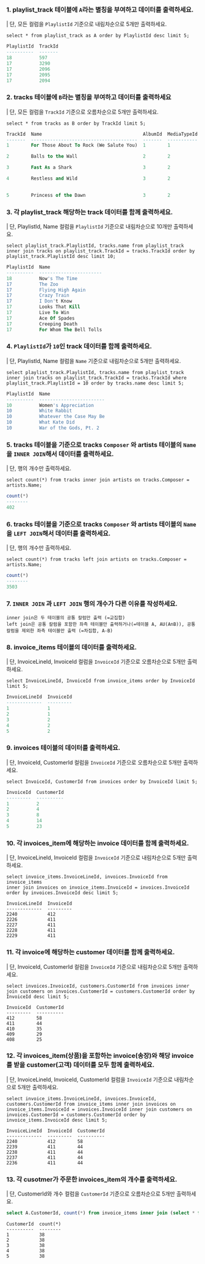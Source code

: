 ### 1. playlist_track 테이블에 `A`라는 별칭을 부여하고 데이터를 출력하세요.

| 단, 모든 컬럼을 `PlaylistId` 기준으로 내림차순으로 5개만 출력하세요.

```sqlite
select * from playlist_track as A order by PlaylistId desc limit 5;
```

```sql
PlaylistId  TrackId
----------  -------
18          597    
17          3290   
17          2096   
17          2095   
17          2094   
```

### 2. tracks 테이블에 `B`라는 별칭을 부여하고 데이터를 출력하세요
| 단, 모든 컬럼을 `TrackId` 기준으로 오름차순으로 5개만 출력하세요.

```sqlite
select * from tracks as B order by TrackId limit 5;
```

```sql
TrackId  Name                                     AlbumId  MediaTypeId  GenreId  Composer                                                      Milliseconds  Bytes     UnitPrice
-------  ---------------------------------------  -------  -----------  -------  ------------------------------------------------------------  ------------  --------  ---------
1        For Those About To Rock (We Salute You)  1        1            1        Angus Young, Malcolm Young, Brian Johnson                     343719        11170334  0.99     

2        Balls to the Wall                        2        2            1                                                                      342562        5510424   0.99     

3        Fast As a Shark                          3        2            1        F. Baltes, S. Kaufman, U. Dirkscneider & W. Hoffman           230619        3990994   0.99     

4        Restless and Wild                        3        2            1        F. Baltes, R.A. Smith-Diesel, S. Kaufman, U. Dirkscneider &   252051        4331779   0.99     
                                                                                 W. Hoffman                                                                                     

5        Princess of the Dawn                     3        2            1        Deaffy & R.A. Smith-Diesel                                    375418        6290521   0.99     
```

### 3. 각 playlist_track 해당하는 track 데이터를 함께 출력하세요.
| 단, PlaylistId, Name 컬럼을 `PlaylistId` 기준으로 내림차순으로 10개만 출력하세요. 

```sqlite
select playlist_track.PlaylistId, tracks.name from playlist_track inner join tracks on playlist_track.TrackId = tracks.TrackId order by playlist_track.PlaylistId desc limit 10;
```

```sql
PlaylistId  Name                   
----------  -----------------------
18          Now's The Time         
17          The Zoo                
17          Flying High Again      
17          Crazy Train            
17          I Don't Know           
17          Looks That Kill        
17          Live To Win            
17          Ace Of Spades          
17          Creeping Death         
17          For Whom The Bell Tolls
```

### 4. `PlaylistId`가 `10`인 track 데이터를 함께 출력하세요. 
| 단, PlaylistId, Name 컬럼을 `Name` 기준으로 내림차순으로 5개만 출력하세요.

```sqlite
select playlist_track.PlaylistId, tracks.name from playlist_track inner join tracks on playlist_track.TrackId = tracks.TrackId where playlist_track.PlaylistId = 10 order by tracks.name desc limit 5;
```

```sql
PlaylistId  Name                    
----------  ------------------------
10          Women's Appreciation    
10          White Rabbit            
10          Whatever the Case May Be
10          What Kate Did           
10          War of the Gods, Pt. 2  
```

### 5. tracks 테이블을 기준으로 tracks `Composer` 와 artists 테이블의 `Name`을 `INNER JOIN`해서 데이터를 출력하세요.

| 단, 행의 개수만 출력하세요.

```sqlite
select count(*) from tracks inner join artists on tracks.Composer = artists.Name;
```

```sql
count(*)
--------
402     
```

### 6. tracks 테이블을 기준으로 tracks `Composer` 와 artists 테이블의 `Name`을 `LEFT JOIN`해서 데이터를 출력하세요.
| 단, 행의 개수만 출력하세요.

```sqlite
select count(*) from tracks left join artists on tracks.Composer = artists.Name;
```

```sql
count(*)
--------
3503    
```

### 7. `INNER JOIN` 과 `LEFT JOIN` 행의 개수가 다른 이유를 작성하세요.

```plain
inner join은 두 테이블의 공통 칼럼만 출력 (=교집합)
left join은 공통 칼럼을 포함한 좌측 테이블만 출력하거나(=테이블 A, AU(AnB)), 공통 칼럼을 제외한 좌측 테이블만 출력 (=차집합, A-B)
```

### 8. invoice_items 테이블의 데이터를 출력하세요.

| 단, InvoiceLineId, InvoiceId 컬럼을 `InvoiceId` 기준으로 오름차순으로 5개만 출력하세요.

```sqlite
select InvoiceLineId, InvoiceId from invoice_items order by InvoiceId limit 5;
```

```sql
InvoiceLineId  InvoiceId
-------------  ---------
1              1        
2              1        
3              2        
4              2        
5              2        
```

### 9. invoices 테이블의 데이터를 출력하세요.
| 단, InvoiceId, CustomerId 컬럼을 `InvoiceId` 기준으로 오름차순으로 5개만 출력하세요.

```sqlite
select InvoiceId, CustomerId from invoices order by InvoiceId limit 5;
```

```sql
InvoiceId  CustomerId
---------  ----------
1          2         
2          4         
3          8         
4          14        
5          23        
```

### 10. 각 invoices_item에 해당하는 invoice 데이터를 함께 출력하세요.
| 단, InvoiceLineId, InvoiceId 컬럼을 `InvoiceId` 기준으로 내림차순으로 5개만 출력하세요.

```sqlite
select invoice_items.InvoiceLineId, invoices.InvoiceId from invoice_items 
inner join invoices on invoice_items.InvoiceId = invoices.InvoiceId order by invoices.InvoiceId desc limit 5; 
```

```sqlite
InvoiceLineId  InvoiceId
-------------  ---------
2240           412      
2226           411      
2227           411      
2228           411      
2229           411      
```


### 11. 각 invoice에 해당하는 customer 데이터를 함께 출력하세요.
| 단, InvoiceId, CustomerId 컬럼을 `InvoiceId` 기준으로 내림차순으로 5개만 출력하세요.

```sqlite
select invoices.InvoiceId, customers.CustomerId from invoices inner join customers on invoices.CustomerId = customers.CustomerId order by InvoiceId desc limit 5;
```

```sqlite
InvoiceId  CustomerId
---------  ----------
412        58        
411        44        
410        35        
409        29        
408        25        
```

### 12. 각 invoices_item(상품)을 포함하는 invoice(송장)와 해당 invoice를 받을 customer(고객) 데이터를 모두 함께 출력하세요.

| 단, InvoiceLineId, InvoiceId, CustomerId 컬럼을 `InvoiceId` 기준으로 내림차순으로 5개만 출력하세요.

```sqlite
select invoice_items.InvoiceLineId, invoices.InvoiceId, customers.CustomerId from invoice_items inner join invoices on invoice_items.InvoiceId = invoices.InvoiceId inner join customers on invoices.CustomerId = customers.CustomerId order by invoice_items.InvoiceId desc limit 5;
```

```sqlite
InvoiceLineId  InvoiceId  CustomerId
-------------  ---------  ----------
2240           412        58        
2239           411        44        
2238           411        44        
2237           411        44        
2236           411        44        
```

### 13. 각 cusotmer가 주문한 invoices_item의 개수를 출력하세요.
| 단, CustomerId와 개수 컬럼을 `CustomerId` 기준으로 오름차순으로 5개만 출력하세요.
```sql
select A.CustomerId, count(*) from invoice_items inner join (select * from invoices inner join customers on invoices.CustomerId = customers.CustomerId) as A on invoice_items.InvoiceId = A.invoiceId group by A.CustomerId order by A.CustomerId limit 5;
```

 ```sqlite
 CustomerId  count(*)
 ----------  --------
 1           38      
 2           38      
 3           38      
 4           38      
 5           38      
 ```


